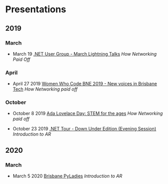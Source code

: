 # Presentations

## 2019
### March
* March 19 [.NET User Group - March Lightning Talks](https://www.meetup.com/Brisbane-Net-User-Group/events/259665423/) _How Networking Paid Off_

### April
* April 27 2019  [Women Who Code BNE 2019 - New voices in Brisbane Tech](https://www.meetup.com/Women-Who-Code-Brisbane/events/jnwmrqyzfbkc/)  _How Networking paid off_

### October
* October 8 2019 [Ada Lovelace Day: STEM for the ages](https://www.eventbrite.com.au/e/ada-lovelace-day-stem-for-the-ages-tickets-72196889841) _How Networking paid off_

* October 23 2019 [.NET Tour - Down Under Edition (Evening Session)](https://www.meetup.com/Brisbane-Net-User-Group/events/264974257/) _Introduction to AR_

## 2020
### March
* March 5 2020 [Brisbane PyLadies](https://www.meetup.com/BrisbanePyLadies/events/268821779/) _Introduction to AR_

